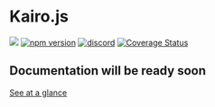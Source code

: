 # Kairo.js

![](https://img.shields.io/npm/l/kairo) 
[![npm version](https://img.shields.io/npm/v/kairo)](https://www.npmjs.com/package/kairo)
[![discord](https://img.shields.io/discord/759760966191153192)](https://discord.gg/pDkYpa6Mxu)
[![Coverage Status](https://coveralls.io/repos/github/3Shain/kairo/badge.svg?branch=master)](https://coveralls.io/github/3Shain/kairo?branch=master)

## Documentation will be ready soon

[See at a glance](https://kairojs.org)